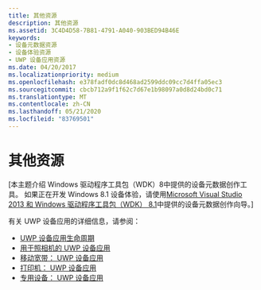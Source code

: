 ```yaml
---
title: 其他资源
description: 其他资源
ms.assetid: 3C4D4D58-7B81-4791-A040-903BED94B46E
keywords:
- 设备元数据资源
- 设备体验资源
- UWP 设备应用资源
ms.date: 04/20/2017
ms.localizationpriority: medium
ms.openlocfilehash: e378fadf0dc8d468ad2599ddc09cc7d4ffa05ec3
ms.sourcegitcommit: cbcb712a9f1f62c7d67e1b98097a0d8d24bd0c71
ms.translationtype: MT
ms.contentlocale: zh-CN
ms.lasthandoff: 05/21/2020
ms.locfileid: "83769501"
---
```

# <a name="additional-resources"></a>其他资源


\[本主题介绍 Windows 驱动程序工具包（WDK）8中提供的设备元数据创作工具。 如果正在开发 Windows 8.1 设备体验，请使用[Microsoft Visual Studio 2013 和 Windows 驱动程序工具包（WDK） 8.1](https://www.microsoft.com/download/details.aspx?id=42273)中提供的设备元数据创作向导。\]

有关 UWP 设备应用的详细信息，请参阅：

-   [UWP 设备应用生命周期](https://docs.microsoft.com/windows-hardware/drivers/devapps/the-workflow)
-   [用于照相机的 UWP 设备应用](https://docs.microsoft.com/windows-hardware/drivers/devapps/uwp-device-apps-for-webcams)
-   [移动宽带： UWP 设备应用](https://docs.microsoft.com/windows-hardware/drivers/mobilebroadband/uwp-mobile-broadband-apps)
-   [打印机： UWP 设备应用](https://docs.microsoft.com/windows-hardware/drivers/devapps/uwp-device-apps-for-printers)
-   [专用设备： UWP 设备应用](https://docs.microsoft.com/windows-hardware/drivers/devapps/uwp-device-apps-for-specialized-devices)

 

 





